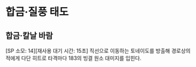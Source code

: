 # 합금·질풍 태도

## 합금·칼날 바람

[SP 소모: 14][재사용 대기 시간: 15초] 직선으로 이동하는 토네이도를 방출해 경로상의 적에게 다단 히트로 타격마다 183의 빙결 원소 대미지를 입힌다.
